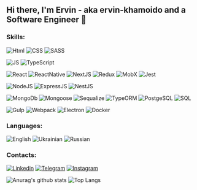 ## Hi there, I'm Ervin - aka ervin-khamoido and a Software Engineer 👋

### Skills:

![Html](https://img.shields.io/badge/Html-003772?style=for-the-badge&logo=HTML5)
![CSS](https://img.shields.io/badge/CSS-003772?style=for-the-badge&logo=css3&logoColor=007bff)
![SASS](https://img.shields.io/badge/SASS/SCSS-003772?style=for-the-badge&logo=sass)

![JS](https://img.shields.io/badge/javascript-003772?style=for-the-badge&logo=javascript)
![TypeScript](https://img.shields.io/badge/TypeScript-003772?style=for-the-badge&logo=TypeScript)

![React](https://img.shields.io/badge/React-003772?style=for-the-badge&logo=React)
![ReactNative](https://img.shields.io/badge/ReactNative-003772?style=for-the-badge&logo=ReactNative)
![NextJS](https://img.shields.io/badge/NextJS-003772?style=for-the-badge&logo=NextJS)
![Redux](https://img.shields.io/badge/Redux-003772?style=for-the-badge&logo=Redux&logoColor=593D88)
![MobX](https://img.shields.io/badge/MobX-003772?style=for-the-badge&logo=MobX)
![Jest](https://img.shields.io/badge/Jest-003772?style=for-the-badge&logo=Jest)

![NodeJS](https://img.shields.io/badge/NodeJS-003772?style=for-the-badge&logo=nodejs)
![ExpressJS](https://img.shields.io/badge/ExpressJS-003772?style=for-the-badge&logo=Express)
![NestJS](https://img.shields.io/badge/Nest-003772?style=for-the-badge&logo=NestJS)

![MongoDb](https://img.shields.io/badge/MongoDb-003772?style=for-the-badge&logo=MongoDb)
![Mongoose](https://img.shields.io/badge/Mongoose-003772?style=for-the-badge&logo=Mongoose)
![Sequalize](https://img.shields.io/badge/Sequalize-003772?style=for-the-badge&logo=Sequalize)
![TypeORM](https://img.shields.io/badge/TypeORM-003772?style=for-the-badge&logo=TypeORM)
![PostgeSQL](https://img.shields.io/badge/PostgeSQL-003772?style=for-the-badge&logo=PostgeSQL)
![SQL](https://img.shields.io/badge/SQL-003772?style=for-the-badge&logo=SQL)


![Gulp](https://img.shields.io/badge/Gulp-003772?style=for-the-badge&logo=Gulp)
![Webpack](https://img.shields.io/badge/Webpack-003772?style=for-the-badge&logo=Webpack)
![Electron](https://img.shields.io/badge/Electron-003772?style=for-the-badge&logo=Electron)
![Docker](https://img.shields.io/badge/Docker-003772?style=for-the-badge&logo=Docker)

### Languages:
![English](https://img.shields.io/badge/English (pre—intermediate)-003772?style=for-the-badge&logo=English)
![Ukrainian](https://img.shields.io/badge/Ukrainian (advanced)-003772?style=for-the-badge&logo=Russian)
![Russian](https://img.shields.io/badge/Russian (native)-003772?style=for-the-badge&logo=Russian)


### Contacts:

[![Linkedin](https://img.shields.io/badge/Linkedin-003772?style=for-the-badge&logo=Linkedin)](https://www.linkedin.com/in/ervin-khamoido-b67700188/)
[![Telegram](https://img.shields.io/badge/Telegram-003772?style=for-the-badge&logo=Telegram)](https://t.me/ervin_khamoido)
[![Instagram](https://img.shields.io/badge/Instagram-003772?style=for-the-badge&logo=Instagram)](https://www.instagram.com/ervin_khamoido/)

![Anurag's github stats](https://github-readme-stats.vercel.app/api?username=ervin-khamoido&show_icons=true&theme=tokyonight)
![Top Langs](https://github-readme-stats.vercel.app/api/top-langs/?username=ervin-khamoido&layout=compact&langs_count=10&theme=tokyonight)
